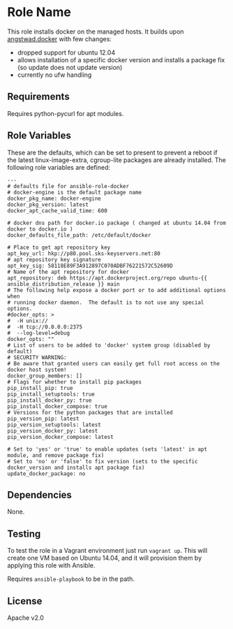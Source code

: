 Role Name
=========
This role installs docker on the managed hosts. It builds upon [angstwad.docker](https://github.com/angstwad/docker.ubuntu) with few changes:

* dropped support for ubuntu 12.04
* allows installation of a specific docker version and installs a package fix (so update does not update version)
* currently no ufw handling

Requirements
------------

Requires python-pycurl for apt modules.

Role Variables
--------------

These are the defaults, which can be set to present to prevent a reboot if the latest linux-image-extra, cgroup-lite packages are already installed. The following role variables are defined:

```
---
# defaults file for ansible-role-docker
# docker-engine is the default package name
docker_pkg_name: docker-engine
docker_pkg_version: latest
docker_apt_cache_valid_time: 600

# docker dns path for docker.io package ( changed at ubuntu 14.04 from docker to docker.io )
docker_defaults_file_path: /etc/default/docker

# Place to get apt repository key
apt_key_url: hkp://p80.pool.sks-keyservers.net:80
# apt repository key signature
apt_key_sig: 58118E89F3A912897C070ADBF76221572C52609D
# Name of the apt repository for docker
apt_repository: deb https://apt.dockerproject.org/repo ubuntu-{{ ansible_distribution_release }} main
# The following help expose a docker port or to add additional options when
# running docker daemon.  The default is to not use any special options.
#docker_opts: >
#  -H unix://
#  -H tcp://0.0.0.0:2375
#  --log-level=debug
docker_opts: ""
# List of users to be added to 'docker' system group (disabled by default)
# SECURITY WARNING:
# Be aware that granted users can easily get full root access on the docker host system!
docker_group_members: []
# Flags for whether to install pip packages
pip_install_pip: true
pip_install_setuptools: true
pip_install_docker_py: true
pip_install_docker_compose: true
# Versions for the python packages that are installed
pip_version_pip: latest
pip_version_setuptools: latest
pip_version_docker_py: latest
pip_version_docker_compose: latest

# Set to 'yes' or 'true' to enable updates (sets 'latest' in apt module, and remove package fix)
# Set to 'no' or 'false' to fix version (sets to the specific docker_version and installs apt package fix)
update_docker_package: no
```

Dependencies
------------

None.

Testing
-------

To test the role in a Vagrant environment just run `vagrant up`.  This will
create one VM based on Ubuntu 14.04,
and it will provision them by applying this role with Ansible.

Requires `ansible-playbook` to be in the path.

License
-------

Apache v2.0
